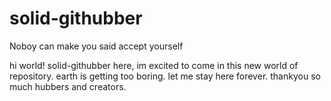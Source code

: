 # solid-githubber
Noboy can make you said accept yourself

hi world!
solid-githubber here, im excited to come 
in this new world of repository.
earth is getting too boring.
let me stay here forever.
thankyou so much hubbers and creators.
